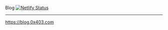 Blog [![Netlify Status](https://api.netlify.com/api/v1/badges/f5547ba7-8b4d-4331-af29-025bcea6b4c8/deploy-status)](https://app.netlify.com/sites/teal-entremet-846595/deploys)

---

https://blog.0x403.com
